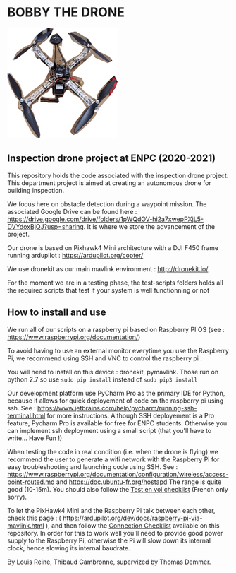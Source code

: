 # BOBBY THE DRONE

<img src="/img/bobby_the_drone.png" width="250" height="250">

## Inspection drone project at ENPC (2020-2021)

This repository holds the code associated with the inspection drone project. This department project is aimed at
creating an autonomous drone for building inspection. 

We focus here on obstacle detection during a waypoint mission. 
The associated Google Drive can be found here : https://drive.google.com/drive/folders/1pWQdOV-hi2a7xwepPXjL5-DVYdoxBjQJ?usp=sharing. It is where we store the advancement of the project. 

Our drone is based on Pixhawk4 Mini architecture with a DJI F450 frame running ardupilot : https://ardupilot.org/copter/

We use dronekit as our main mavlink environment : http://dronekit.io/

For the moment we are in a testing phase, the test-scripts folders holds all the required scripts that test if your system is well functionning or not

## How to install and use

We run all of our scripts on a raspberry pi based on Raspberry PI OS (see : https://www.raspberrypi.org/documentation/)

To avoid having to use an external monitor everytime you use the Raspberry Pi, we recommend using SSH and VNC to control the raspberry pi : 

You will need to install on this device : dronekit, pymavlink. Those run on python 2.7 so use ``` sudo pip install ``` instead of ``` sudo pip3 install ```

Our development platform use PyCharm Pro as the primary IDE for Python, because it allows for quick deployement of code on the raspberry pi using ssh. See : https://www.jetbrains.com/help/pycharm/running-ssh-terminal.html for more instructions. Although SSH deployement is a Pro feature, Pycharm Pro is available for free for ENPC students. Otherwise you can implement ssh deployment using a small script (that you'll have to write... Have Fun !)

When testing the code in real condition (i.e. when the drone is flying) we recommend the user to generate a wifi network with the Raspberry Pi for easy troubleshooting and launching code using SSH. See : https://www.raspberrypi.org/documentation/configuration/wireless/access-point-routed.md and https://doc.ubuntu-fr.org/hostapd The range is quite good (10-15m).
You should also follow the [Test en vol checklist](/checklists/flying-test-checklist) (French only sorry).

To let the PixHawk4 Mini and the Raspberry Pi talk between each other, check this page : ( https://ardupilot.org/dev/docs/raspberry-pi-via-mavlink.html ), and then follow the [Connection Checklist](/checklists/connexion-checklist) available on this repository. In order for this to work well you'll need to provide good power supply to the Raspberry Pi, otherwise the Pi will slow down its internal clock, hence slowing its internal baudrate.


By Louis Reine, Thibaud Cambronne, supervized by Thomas Demmer.